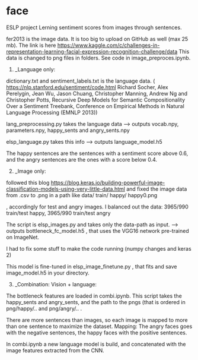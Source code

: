 # face
ESLP project
Lerning sentiment scores from images through sentences. 


fer2013 is the image data. It is too big to upload on GitHub as well (max 25 mb). The link is here https://www.kaggle.com/c/challenges-in-representation-learning-facial-expression-recognition-challenge/data
This data is changed to png files in folders. See code in image_preproces.ipynb. 


1. _Language only:

dictionary.txt and sentiment_labels.txt is the language data. ( https://nlp.stanford.edu/sentiment/code.html Richard Socher, Alex Perelygin, Jean Wu, Jason Chuang, Christopher Manning, Andrew Ng and Christopher Potts, Recursive Deep Models for Semantic Compositionality Over a Sentiment Treebank, Conference on Empirical Methods in Natural Language Processing (EMNLP 2013))

lang_preprocessing.py takes the language data
—> outputs vocab.npy, parameters.npy, happy_sents and angry_sents.npy

elsp_language.py takes this info
—> outputs language_model.h5

The happy sentences are the sentences with a sentiment score above 0.6, and the angry sentences are the ones with a score below 0.4. 

2. _Image only:

followed this blog https://blog.keras.io/building-powerful-image-classification-models-using-very-little-data.html 
and fixed the image data from .csv to .png in a path like data/
train/
happy/
happy0.png

, accordingly for test and angry images. 
I balanced out the data: 3965/990 train/test happy, 3965/990 train/test angry

The script is elsp_images.py and takes only the data-path as input.
—> outputs bottleneck_fc_model.h5 , that uses the VGG16 network pre-trained on ImageNet. 

I had to fix some stuff to make the code running (numpy changes and keras 2)

This model is fine-tuned in elsp_image_finetune.py , that fits and save image_model.h5 in your directory.


3. _Combination: Vision + language: 

The bottleneck features are loaded in combi.ipynb. This script takes the happy_sents and angry_sents, and the path to the pngs (that is ordered in png/happy/.. and png/angry/..  .  

There are more sentences than images, so each image is mapped to more than one sentence to maximize the dataset. 
Mapping: The angry faces goes with the negative sentences, the happy faces with the positive sentences. 

In combi.ipynb a new language model is build, and concatenated with the image features extracted from the CNN.  




